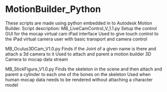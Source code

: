 # MotionBuilder_Python
These scripts are made using python embedded in to Autodesk Motion Builder.
Script description:
MB_LiveCamControl_V_1.1.py
Setup the control GUI for the mocap virtual cam iPad interface
Used to give touch control to the iPad virtual camera user with basic transport and camera control


MB_Oculus3DCam_V1.0.py
Finds if the Joint of a given name is there and attach a 3d camera to it
Used to attach and parent a motion builder 3D Camera to mocap data stream

MB_StickFigure_V1.0.py
Finds the skeleton in the scene and then attach and parent a cylinder to each one of the bones on the skeleton 
Used when human mocap data needs to be rendered without attaching a character model
